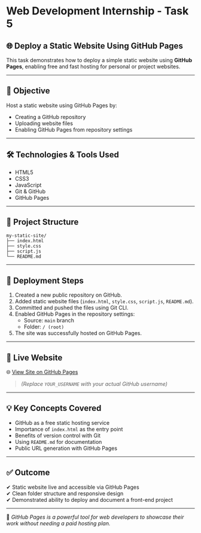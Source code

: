 # Web Development Internship - Task 5  
## 🌐 Deploy a Static Website Using GitHub Pages

This task demonstrates how to deploy a simple static website using **GitHub Pages**, enabling free and fast hosting for personal or project websites.

---

## 🎯 Objective

Host a static website using GitHub Pages by:
- Creating a GitHub repository
- Uploading website files
- Enabling GitHub Pages from repository settings

---

## 🛠 Technologies & Tools Used

- HTML5  
- CSS3  
- JavaScript  
- Git & GitHub  
- GitHub Pages

---

## 📁 Project Structure

```
my-static-site/
├── index.html
├── style.css
├── script.js
└── README.md
```

---

## 🚀 Deployment Steps

1. Created a new public repository on GitHub.
2. Added static website files (`index.html`, `style.css`, `script.js`, `README.md`).
3. Committed and pushed the files using Git CLI.
4. Enabled GitHub Pages in the repository settings:
   - Source: `main` branch
   - Folder: `/ (root)`
5. The site was successfully hosted on GitHub Pages.

---

## 🔗 Live Website

🌐 [View Site on GitHub Pages](https://YOUR_USERNAME.github.io/my-static-site)

> *(Replace `YOUR_USERNAME` with your actual GitHub username)*

---

## 💡 Key Concepts Covered

- GitHub as a free static hosting service  
- Importance of `index.html` as the entry point  
- Benefits of version control with Git  
- Using `README.md` for documentation  
- Public URL generation with GitHub Pages

---

## ✅ Outcome

✔ Static website live and accessible via GitHub Pages  
✔ Clean folder structure and responsive design  
✔ Demonstrated ability to deploy and document a front-end project

---

📌 *GitHub Pages is a powerful tool for web developers to showcase their work without needing a paid hosting plan.*
